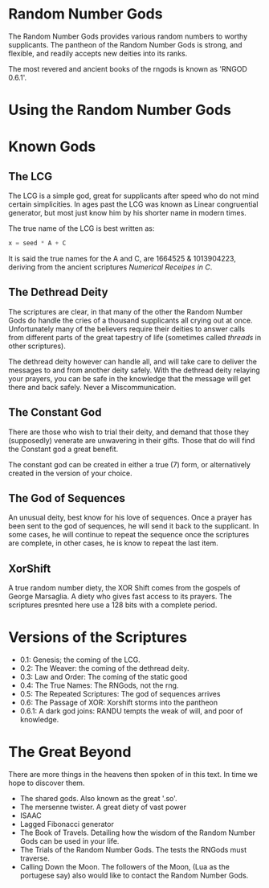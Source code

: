 Random Number Gods
==================

The Random Number Gods provides various random numbers to worthy supplicants.
The pantheon of the Random Number Gods is strong, and flexible, and readily
accepts new deities into its ranks.

The most revered and ancient books of the rngods is known as 'RNGOD 0.6.1'.

Using the Random Number Gods
============================

Known Gods
==========

The LCG
-------

The LCG is a simple god, great for supplicants after speed who do not mind
certain simplicities.  In ages past the LCG was known as Linear congruential
generator, but most just know him by his shorter name in modern times.

The true name of the LCG is best written as:
```c
x = seed * A + C
```

It is said the true names for the A and C, are 1664525 & 1013904223, deriving
from the ancient scriptures _Numerical Receipes in C_.

The Dethread Deity
------------------

The scriptures are clear, in that many of the other the Random Number Gods do
handle the cries of a thousand supplicants all crying out at once.
Unfortunately many of the believers require their deities to answer calls from
different parts of the great tapestry of life (sometimes called _threads_ in
other scriptures).

The dethread deity however can handle all, and will take care to deliver the
messages to and from another deity safely.  With the dethread deity relaying
your prayers, you can be safe in the knowledge that the message will get there
and back safely.  Never a Miscommunication.

The Constant God
----------------

There are those who wish to trial their deity, and demand that those they
(supposedly) venerate are unwavering in their gifts.  Those that do will find
the Constant god a great benefit.

The constant god can be created in either a true (7) form, or alternatively
created in the version of your choice.

The God of Sequences
--------------------

An unusual deity, best know for his love of sequences.  Once a prayer has been
sent to the god of sequences, he will send it back to the supplicant.  In some
cases, he will continue to repeat the sequence once the scriptures are
complete, in other cases, he is know to repeat the last item.

XorShift
--------

A true random number diety, the XOR Shift comes from the gospels of George
Marsaglia.  A diety who gives fast access to its prayers.  The scriptures
presnted here use a 128 bits with a complete period.

Versions of the Scriptures
==========================

 - 0.1: Genesis; the coming of the LCG.
 - 0.2: The Weaver: the coming of the dethread deity.
 - 0.3: Law and Order: The coming of the static good
 - 0.4: The True Names: The RNGods, not the rng.
 - 0.5: The Repeated Scriptures: The god of sequences arrives
 - 0.6: The Passage of XOR: Xorshift storms into the pantheon
 - 0.6.1: A dark god joins: RANDU tempts the weak of will, and poor of
 knowledge.

The Great Beyond
================

There are more things in the heavens then spoken of in this text.  In time we
hope to discover them. 
 
 - The shared gods.  Also known as the great '.so'.
 - The mersenne twister.  A great diety of vast power
 - ISAAC
 - Lagged Fibonacci generator
 - The Book of Travels.  Detailing how the wisdom of the Random Number Gods
 can be used in your life.
 - The Trials of the Random Number Gods.  The tests the RNGods must traverse.
 - Calling Down the Moon.  The followers of the Moon, (Lua as the portugese
		 say) also would like to contact the Random Number Gods.
